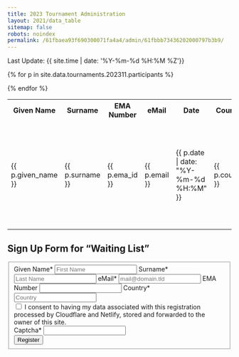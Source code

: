 ```yaml
---
title: 2023 Tournament Administration
layout: 2021/data_table
sitemap: false
robots: noindex
permalink: /61fbaea93f690300071fa4a4/admin/61fbbb73436202000797b3b9/
---
```


Last Update: {{ site.time | date: '%Y-%m-%d %H:%M %Z'}}

<table>
<tr><th>Given Name</th><th>Surname</th><th>EMA Number</th><th>eMail</th><th>Date</th><th>Country</th><th>Status</th></tr>

{% for p in site.data.tournaments.202311.participants %}
<tr><td>{{ p.given_name }}</td><td>{{ p.surname }}</td><td>{{ p.ema_id }}</td><td>{{ p.email }}</td><td>{{ p.date | date: "%Y-%m-%d %H:%M" }}</td><td>{{ p.country }}</td>
<td>{% unless p.status == "DEF" %}
<form name="Administration" method="POST" action="/eingabe-wird-verabeitet/" data-netlify="true">
  <input name="name" type="hidden" value="{{ p.give_name }} {{ p.surname }}">
  <input name="email" type="hidden" value="{{ p.email }}">
  <input name="id" type="hidden" value="{{ p.id }}" />
  <input name="action" type="hidden" value="DEF">
  <button type="sumbit" id="paidbutton" class="btn btn-primary btn-block">Paid</button>
</form>
{% else %}
<b>Paid</b>
{% endunless %}
</td><td>
{% unless p.status == "DEL" %}
<form name="Administration" method="POST" action="#" data-netlify="true">
  <input name="name" type="hidden" value="{{ p.give_name }} {{ p.surname }}">
  <input name="email" type="hidden" value="{{ p.email }}">
  <input name="id" type="hidden" value="{{ p.id }}" />
  <input name="action" type="hidden" value="DEL">
  <button type="sumbit" id="deletebutton" class="btn btn-primary btn-block">Delete</button>
</form>
{% else %}
<b>Deleted</b>
{% endunless %}
</td></tr>
{% endfor %}
</table>

## Sign Up Form for “Waiting List”

<form name="Registration" method="POST" action="#" id="contactform" class="form-horizontal" data-netlify="true" netlify-honeypot="captcha">
  <fieldset id="contact">
    <div>
      <label for="given_name">Given Name*</label>
      <input type="given_name" name="given_name" id="given_name" placeholder="First Name" aria-required="true" required="true" />
      <label for="surname">Surname*</label>
      <input type="text" name="surname" id="surname" placeholder="Last Name" aria-required="true" required="true" />
      <label for="email">eMail*</label>
      <input type="email" name="email" id="email" placeholder="mail@domain.tld" aria-required="true" required="true" />
      <label for="ema_id">EMA Number</label>
      <input type="text" name="ema_id" id="ema_id" placeholder="" />
      <label for="country">Country*</label>
      <input name="text" id="country" placeholder="Country" aria-required="true" required="true">
    </div>
    <div class="row mx-2">
      <input type="checkbox" name="accept-policy" id="accept-policy" aria-required="true" required="true" class="col-auto mt-2">
      <label for="accept-policy" class="col">
         I consent to having my data associated with this registration processed by Cloudflare and Netlify, stored and forwarded to the owner of this site.
      </label>
    </div>
    <div class="d-none">
      <input name="lang" type="hidden" value="{{ page.lang }}" />
      <label for="captcha">Captcha*</label>
      <input name="captcha" type="text" />
    </div>
    <div>
      <button type="sumbit" id="registrationbutton" class="btn btn-primary btn-block">Register</button>
    </div>
  </fieldset>
</form>